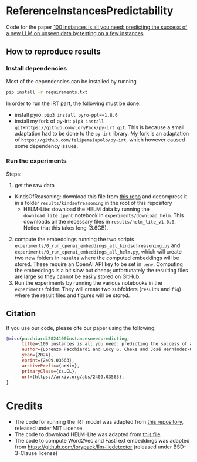 # ReferenceInstancesPredictability

Code for the paper [100 instances is all you need: predicting the success of a new LLM on unseen data by testing on a few instances](https://arxiv.org/abs/2409.03563) 


## How to reproduce results
### Install dependencies

Most of the dependencies can be installed by running
```bash
pip install -r requirements.txt
``` 

In order to run the IRT part, the following must be done:
- install pyro: `pip3 install pyro-ppl==1.8.6`
- install my fork of py-irt: `pip3 install git+https://github.com/LoryPack/py-irt.git`. This is because a small adaptation had to be done to the `py-irt` library. My fork is an adaptation of `https://github.com/felipemaiapolo/py-irt`, which however caused some dependency issues.


### Run the experiments
Steps: 
1. get the raw data
  - KindsOfReasoning: download this file from [this repo](https://github.com/Kinds-of-Intelligence-CFI/KindsOfReasoning/tree/main/full_processing_steps) and decompress it in a folder `results/kindsofreasoning` in the root of this repository 
    - HELM-Lite: download the HELM data by running the `download_lite.ipynb` notebook in `experiments/download_helm`. This downloads all the necessary files in `results/helm_lite_v1.0.0`. Notice that this takes long (3.6GB).
2. compute the embeddings running the two scripts `experiments/0_run_openai_embeddings_all_kindsofreasoning.py` and `experiments/0_run_openai_embeddings_all_helm.py`, which will create two new folders in `results` where the computed embeddings will be stored. These require an OpenAI API key to be set in `.env`. Computing the embeddings is a bit slow but cheap; unfortunately the resulting files are large so they cannot be easily stored on GitHub.
3. Run the experiments by running the various notebooks in the `experiments` folder. They will create two subfolders (`results` and `fig`) where the result files and figures will be stored.


## Citation

If you use our code, please cite our paper using the following: 

```bibtex
@misc{pacchiardi2024100instancesneedpredicting,
      title={100 instances is all you need: predicting the success of a new LLM on unseen data by testing on a few instances}, 
      author={Lorenzo Pacchiardi and Lucy G. Cheke and José Hernández-Orallo},
      year={2024},
      eprint={2409.03563},
      archivePrefix={arXiv},
      primaryClass={cs.CL},
      url={https://arxiv.org/abs/2409.03563}, 
}
```


# Credits

- The code for running the IRT model was adapted from [this repository](https://github.com/felipemaiapolo/tinyBenchmarks), released under MIT License.
- The code to download HELM-Lite was adapted from [this file](https://github.com/felipemaiapolo/efficbench/tree/master/generating_data/download_helm).
- The code to compute Word2Vec and FastText embeddings was adapted from https://github.com/lorypack/llm-liedetector (released under BSD-3-Clause license)
